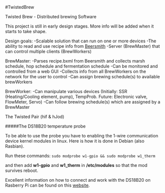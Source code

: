 #TwistedBrew

Twisted Brew - Distributed brewing Software

This project is still in early design stages. 
More info will be added when it starts to take shape.

Design goals:
-Scalable solution that can run on one or more devices
-The ability to read and use recipe info from [Beersmith](http://beersmith.com/)
-Server (BrewMaster) that can control multiple clients (BrewWorkers)

BrewMaster:
-Parses recipe.bxml from Beersmith and collects marsh schedule, hop schedule and fermentation schedule
-Can be monitored and controlled from a web GUI
-Collects info from all BrewWorkers on the network for the user to control
-Can assign brewing schedule(s) to available brewWorkers

BrewWorker:
-Can manipulate various devices (Initially: SSR (Heating/Cooling element, pump), TempProb. Future: Electronic valve, FlowMeter, Servo)
-Can follow brewing schedule(s) which are assigned by a BrewMaster

The Twisted Pair (hif & hJod)

#####The DS18B20 temperature probe

To be able to use the probe you have to enabling the 1-wire communication device kernel modules in linux. Here is how it is done in Debian (also Rasbian).

Run these commands: `sudo modprobe w1-gpio && sudo modprobe w1_therm`

and then add **w1-gpio** and **w1_therm** in **/etc/modules** so that the mod survives reboot.

Excellent information on how to connect and work with the DS18B20 on Rasberry Pi can be found on this [website](http://www.reuk.co.uk/DS18B20-Temperature-Sensor-with-Raspberry-Pi.htm).




